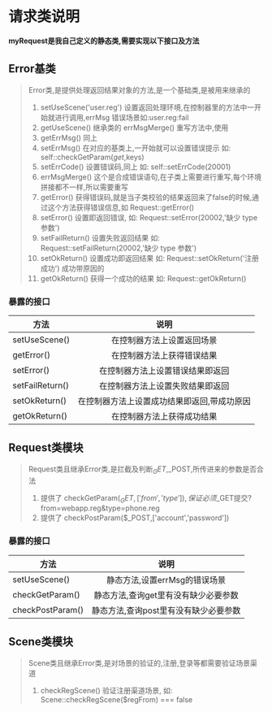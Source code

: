 # 请求类说明
**myRequest是我自己定义的静态类,需要实现以下接口及方法**


## Error基类
> Error类,是提供处理返回结果对象的方法,是一个基础类,是被用来继承的
> 1. setUseScene('user.reg') 设置返回处理环境,在控制器里的方法中一开始就进行调用,errMsg 错误场景如:user.reg:fail
> 2. getUseScene() 继承类的 errMsgMerge() 重写方法中,使用
> 3. getErrMsg() 同上
> 4. setErrMsg() 在对应的基类上,一开始就可以设置错误提示 如: self::checkGetParam($get,$keys)
> 5. setErrCode() 设置错误码,同上 如: self::setErrCode(20001)
> 6. errMsgMerge() 这个是合成错误语句,在子类上需要进行重写,每个环境拼接都不一样,所以需要重写
> 7. getError() 获得错误码,就是当子类校验的结果返回来了false的时候,通过这个方法获得错误信息,如 Request::getError()
> 8. setError() 设置即返回错误, 如: Request::setError(20002,'缺少 type 参数')
> 9. setFailReturn() 设置失败返回结果 如: Request::setFailReturn(20002,'缺少 type 参数')
> 10. setOkReturn() 设置成功即返回结果 如: Request::setOkReturn('注册成功') 成功带原因的
> 11. getOkReturn() 获得一个成功的结果 如: Request::getOkReturn()

### 暴露的接口
|方法|说明|
|---|:---:|
|setUseScene()|在控制器方法上设置返回场景|
|getError()|在控制器方法上获得错误结果|
|setError()|在控制器方法上设置错误结果即返回|
|setFailReturn()|在控制器方法上设置失败结果即返回|
|setOkReturn()|在控制器方法上设置成功结果即返回,带成功原因|
|getOkReturn()|在控制器方法上获得成功结果|


## Request类模块
> Request类且继承Error类,是拦截及判断$_GET,$_POST,所传进来的参数是否合法
> 1. 提供了 checkGetParam($_GET,['from','type']),保证必须$_GET提交?from=webapp.reg&type=phone.reg
> 2. 提供了 checkPostParam($_POST,['account','password'])

### 暴露的接口
|方法|说明|
|---|:---:|
|setUseScene()|静态方法,设置errMsg的错误场景|
|checkGetParam()|静态方法,查询get里有没有缺少必要参数|
|checkPostParam()|静态方法,查询post里有没有缺少必要参数|


## Scene类模块
> Scene类且继承Error类,是对场景的验证的,注册,登录等都需要验证场景渠道
> 1. checkRegScene() 验证注册渠道场景, 如: Scene::checkRegScene($regFrom) === false

